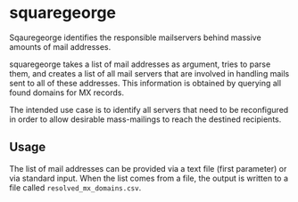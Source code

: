 # squaregeorge
Sqauregeorge identifies the responsible mailservers behind massive amounts of mail addresses.

squaregeorge takes a list of mail addresses as argument, tries to parse them, and creates a 
list of all mail servers that are involved in handling mails sent to all of these addresses. 
This information is obtained by querying all found domains for MX records.

The intended use case is to identify all servers that need to be reconfigured in order to
allow desirable mass-mailings to reach the destined recipients. 

## Usage

The list of mail addresses can be provided via a text file (first parameter) or via standard input.
When the list comes from a file, the output is written to a file called ``resolved_mx_domains.csv``.
